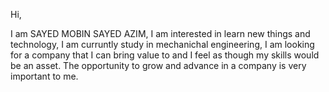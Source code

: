 
Hi, 

I am SAYED MOBIN SAYED AZIM,
I am interested in learn new things and technology,
I am curruntly study in mechanichal engineering,
I am looking for a company that I can bring value to and I feel as though my skills would be an asset. 
The opportunity to grow and advance in a company is very important to me.
